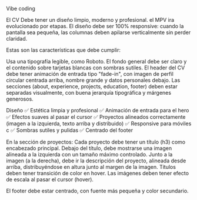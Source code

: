 Vibe coding

El CV Debe tener un diseño limpio, moderno y profesional. el MPV ira evolucionado por etapas. 
El diseño debe ser 100% responsive: cuando la pantalla sea pequeña, las columnas deben apilarse verticalmente sin perder claridad.

Estas son las características que debe cumplir:

Usa una tipografía legible, como Roboto.
El fondo general debe ser claro y el contenido sobre tarjetas blancas con sombras sutiles.
El header del CV debe tener animación de entrada tipo "fade-in", con imagen de perfil circular centrada arriba, nombre grande y datos personales debajo.
Las secciones (about, experience, projects, education, footer) deben estar separadas visualmente, con buena jerarquía tipográfica y márgenes generosos.

Diseño
✅ Estética limpia y profesional
✅ Animación de entrada para el hero
✅ Efectos suaves al pasar el cursor
✅ Proyectos alineados correctamente (imagen a la izquierda, texto arriba y distribuido)
✅ Responsive para móviles c
✅ Sombras sutiles y pulidas
✅ Centrado del footer

En la sección de proyectos:
Cada proyecto debe tener un título (h3) como encabezado principal.
Debajo del título, debe mostrarse una imagen alineada a la izquierda con un tamaño máximo controlado.
Junto a la imagen (a la derecha), debe ir la descripción del proyecto, alineada desde arriba, distribuyéndose en altura junto al margen de la imagen.
Títulos deben tener transición de color en hover.
Las imágenes deben tener efecto de escala al pasar el cursor (hover).

El footer debe estar centrado, con fuente más pequeña y color secundario.
